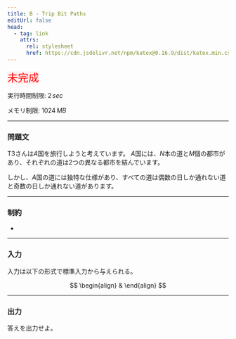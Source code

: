 ```yaml
---
title: B - Trip Bit Paths
editUrl: false
head:
  - tag: link
    attrs:
      rel: stylesheet
      href: https://cdn.jsdelivr.net/npm/katex@0.16.9/dist/katex.min.css
---
```


<span style="color: #f00; background-color: fee; font-size: 24px;">未完成</span>

実行時間制限: $2\,sec$

メモリ制限: $1024\,MB$

***

### 問題文

T3さんは$A$国を旅行しようと考えています。
$A$国には、$N$本の道と$M$個の都市があり、それぞれの道は$2$つの異なる都市を結んでいます。

しかし、$A$国の道には独特な仕様があり、すべての道は偶数の日しか通れない道と奇数の日しか通れない道があります。

***

### 制約

*

***

### 入力

入力は以下の形式で標準入力から与えられる。

$$
\begin{align}
	&
\end{align}
$$

***

### 出力

答えを出力せよ。

